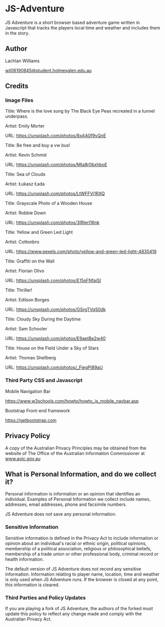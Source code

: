 # JS-Adventure

JS Adventure is a short browser based adventure game written in Javascript that tracks the players local time and weather and includes them in the story.

## Author

Lachlan Williams

wil06190845@student.holmesglen.edu.au

## Credits

### Image Files

Title: Where is the love sung by The Black Eye Peas recreated in a tunnel underpass.

Artist: Emily Morter

URL: https://unsplash.com/photos/8xAA0f9yQnE

Title: Be free and buy a vw bus!

Artist: Kevin Schmid

URL: https://unsplash.com/photos/Mta8r0bxhboE

Title: Sea of Clouds

Artist: Łukasz Łada

URL: https://unsplash.com/photos/LtWFFVi1RXQ

Title: Grayscale Photo of a Wooden House

Artist: Robbie Down

URL: https://unsplash.com/photos/3IRIerl16nk

Title: Yellow and Green Led Light

Artist: Cottonbro

URL: https://www.pexels.com/photo/yellow-and-green-led-light-4835419

Title: Graffiti on the Wall

Artist: Florian Olivo

URL: https://unsplash.com/photos/E15sFNfajSI

Title: Thriller!

Artist: Edilson Borges

URL: https://unsplash.com/photos/GSrgTVqS0dk

Title: Cloudy Sky During the Daytime

Artist: Sam Schooler

URL: https://unsplash.com/photos/E9aetBe2w40

Title: House on the Field Under a Sky of Stars

Artist: Thomas Shellberg 

URL: https://unsplash.com/photos/_FjegPI89aU

### Third Party CSS and Javascript

Mobile Navigation Bar

https://www.w3schools.com/howto/howto_js_mobile_navbar.asp

Bootstrap Front-end framework

https://getbootstrap.com

## Privacy Policy

A copy of the Australian Privacy Principles may be obtained from the website of The Office of the Australian Information Commissioner at www.aoic.gov.au

## What is Personal Information, and do we collect it?

Personal information is information or an opinion that identifies an individual. Examples of Personal Information we collect include names, addresses, email addresses, phone and facsimile numbers.

JS Adventure does not save any personal information.

### Sensitive Information

Sensitive information is defined in the Privacy Act to include information or opinion about an individual's racial or ethnic origin, political opinions, membership of a political association, religious or philosophical beliefs, membership of a trade union or other professional body, criminal record or health information.

The default version of JS Adventure does not record any sensitive information. Information relating to player name, location, time and weather is only used when JS Adventure runs. If the browser is closed at any point, this information is cleared.

### Third Parties and Policy Updates

If you are playing a fork of JS Adventure, the authors of the forked must update this policy to reflect any change made and comply with the Australian Privacy Act.